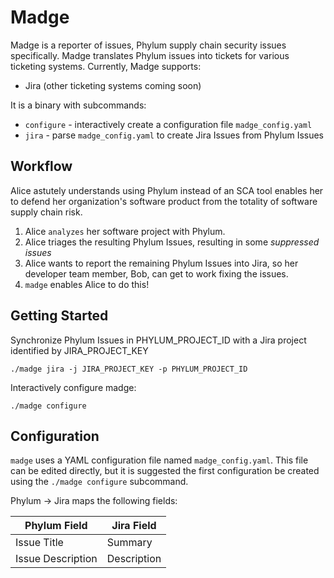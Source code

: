 # Madge

Madge is a reporter of issues, Phylum supply chain security issues specifically. Madge translates Phylum issues into tickets for various ticketing systems. Currently, Madge supports:
- Jira
(other ticketing systems coming soon)

It is a binary with subcommands:
- `configure` - interactively create a configuration file `madge_config.yaml`
- `jira` - parse `madge_config.yaml` to create Jira Issues from Phylum Issues

## Workflow
Alice astutely understands using Phylum instead of an SCA tool enables her to defend her organization's software product from the totality of software supply chain risk.

1. Alice `analyzes` her software project with Phylum.
1. Alice triages the resulting Phylum Issues, resulting in some *suppressed issues*
1. Alice wants to report the remaining Phylum Issues into Jira, so her developer team member, Bob, can get to work fixing the issues.
1. `madge` enables Alice to do this!

## Getting Started
Synchronize Phylum Issues in PHYLUM_PROJECT_ID with a Jira project identified by JIRA_PROJECT_KEY

`./madge jira -j JIRA_PROJECT_KEY -p PHYLUM_PROJECT_ID`

Interactively configure madge:

`./madge configure`

## Configuration
`madge` uses a YAML configuration file named `madge_config.yaml`. This file can be edited directly, but it is suggested the first configuration be created using the `./madge configure` subcommand.

Phylum -> Jira maps the following fields:

| Phylum Field | Jira Field | 
|-----|-----|
| Issue Title | Summary |
| Issue Description | Description | 



